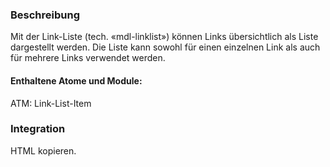 ### Beschreibung
Mit der Link-Liste (tech. «mdl-linklist») können Links übersichtlich als Liste dargestellt werden. Die Liste kann sowohl für einen einzelnen Link als auch für mehrere Links verwendet werden. 

#### Enthaltene Atome und Module:
ATM: Link-List-Item

### Integration

HTML kopieren.
